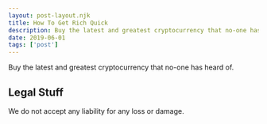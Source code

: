 ```yaml
---
layout: post-layout.njk
title: How To Get Rich Quick
description: Buy the latest and greatest cryptocurrency that no-one has heard of.
date: 2019-06-01
tags: ['post']
---
```

<!-- Excerpt Start -->
Buy the latest and greatest cryptocurrency that no-one has heard of.
<!-- Excerpt End -->
 
## Legal Stuff
We do not accept any liability for any loss or damage.